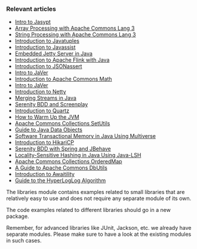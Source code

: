 ### Relevant articles

- [Intro to Jasypt](http://www.baeldung.com/jasypt)
- [Array Processing with Apache Commons Lang 3](http://www.baeldung.com/array-processing-commons-lang)
- [String Processing with Apache Commons Lang 3](http://www.baeldung.com/string-processing-commons-lang)
- [Introduction to Javatuples](http://www.baeldung.com/java-tuples)
- [Introduction to Javassist](http://www.baeldung.com/javassist)
- [Embedded Jetty Server in Java](http://www.baeldung.com/jetty-embedded)
- [Introduction to Apache Flink with Java](http://www.baeldung.com/apache-flink)
- [Introduction to JSONassert](http://www.baeldung.com/jsonassert)
- [Intro to JaVer](http://www.baeldung.com/javers)
- [Introduction to Apache Commons Math](http://www.baeldung.com/apache-commons-math)
- [Intro to JaVer](http://www.baeldung.com/serenity-bdd)
- [Introduction to Netty](http://www.baeldung.com/netty)
- [Merging Streams in Java](http://www.baeldung.com/java-merge-streams)
- [Serenity BDD and Screenplay](http://www.baeldung.com/serenity-screenplay)
- [Introduction to Quartz](http://www.baeldung.com/quartz)
- [How to Warm Up the JVM](http://www.baeldung.com/java-jvm-warmup)
- [Apache Commons Collections SetUtils](http://www.baeldung.com/apache-commons-setutils)
- [Guide to Java Data Objects](http://www.baeldung.com/jdo)
- [Software Transactional Memory in Java Using Multiverse](http://www.baeldung.com/java-multiverse-stm)
- [Introduction to HikariCP](http://www.baeldung.com/hikaricp)
- [Serenity BDD with Spring and JBehave](http://www.baeldung.com/serenity-spring-jbehave)
- [Locality-Sensitive Hashing in Java Using Java-LSH](http://www.baeldung.com/locality-sensitive-hashing)
- [Apache Commons Collections OrderedMap](http://www.baeldung.com/apache-commons-ordered-map)
- [A Guide to Apache Commons DbUtils](http://www.baeldung.com/apache-commons-dbutils)
- [Introduction to Awaitility](http://www.baeldung.com/awaitlity-testing)
- [Guide to the HyperLogLog Algorithm](http://www.baeldung.com/java-hyperloglog)

The libraries module contains examples related to small libraries that are relatively easy to use and does not require any separate module of its own.

The code examples related to different libraries should go in a new package.

Remember, for advanced libraries like JUnit, Jackson, etc. we already have separate modules. Please make sure to have a look at the existing modules in such cases.
